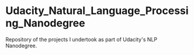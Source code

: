 # Udacity_Natural_Language_Processing_Nanodegree
Repository of the projects I undertook as part of Udacity's NLP Nanodegree.
